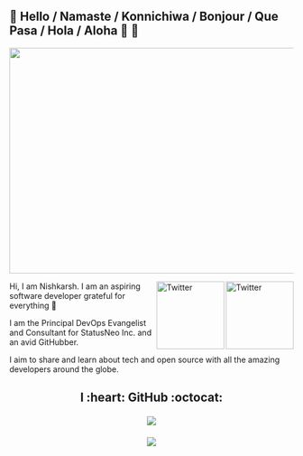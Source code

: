 ## :wave: Hello / Namaste / Konnichiwa / Bonjour / Que Pasa / Hola / Aloha :sparkling_heart: :wave:

<p align=center><img align="center" height=400 width=900 src="https://github.com/NishkarshRaj/NishkarshRaj/blob/master/img/covert.png" /></p>

<a href="https://twitter.com/NishkarshRaj1" target="_blank"><img src="https://cdn2.iconfinder.com/data/icons/social-media-2199/64/social_media_isometric_6-twitter-512.png" height="120px" width="120px" alt="Twitter" align="right"></a><a href="https://www.linkedin.com/in/NishkarshRaj/" target="_blank"><img src="https://cdn2.iconfinder.com/data/icons/social-media-2199/64/social_media_isometric_14-linkedin-512.png" height="120px" width="120px" alt="Twitter" align="right"></a>

Hi, I am Nishkarsh. I am an aspiring software developer grateful for everything :pray:

I am the Principal DevOps Evangelist and Consultant for StatusNeo Inc. and an avid GitHubber.

I aim to share and learn about tech and open source with all the amazing developers around the globe.

<h2 align=center> I :heart: GitHub :octocat: </p>

<p align=center><img align="center" src="https://github-readme-stats.vercel.app/api?username=nishkarshraj&count_private=true&theme=dark" /></p>

<p align=center><img align="center" src="https://github-readme-streak-stats.herokuapp.com/?user=nishkarshraj&theme=dark" /></p>
